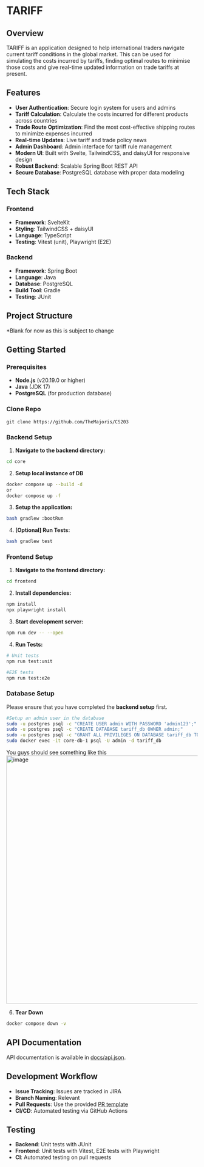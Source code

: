 # TARIFF

## Overview

TARIFF is an application designed to help international traders navigate current tariff conditions in the global market. This can be used for simulating the costs incurred by tariffs, finding optimal routes to minimise those costs and give real-time updated information on trade tariffs at present.

## Features

- **User Authentication**: Secure login system for users and admins
- **Tariff Calculation**: Calculate the costs incurred for different products across countries
- **Trade Route Optimization**: Find the most cost-effective shipping routes to minimize expenses incurred
- **Real-time Updates**: Live tariff and trade policy news
- **Admin Dashboard**: Admin interface for tariff rule management
- **Modern UI**: Built with Svelte, TailwindCSS, and daisyUI for responsive design
- **Robust Backend**: Scalable Spring Boot REST API
- **Secure Database**: PostgreSQL database with proper data modeling

## Tech Stack

### Frontend
- **Framework**: SvelteKit
- **Styling**: TailwindCSS + daisyUI
- **Language**: TypeScript
- **Testing**: Vitest (unit), Playwright (E2E)

### Backend
- **Framework**: Spring Boot
- **Language**: Java
- **Database**: PostgreSQL
- **Build Tool**: Gradle
- **Testing**: JUnit

## Project Structure

*Blank for now as this is subject to change

## Getting Started

### Prerequisites
- **Node.js** (v20.19.0 or higher)
- **Java** (JDK 17)
- **PostgreSQL** (for production database)

### **Clone Repo**
```
git clone https://github.com/TheMajoris/CS203 
```
### **Backend Setup**
1. **Navigate to the backend directory:**
```bash
cd core
```

2. **Setup local instance of DB**
```bash
docker compose up --build -d
or
docker compose up -f
```

3. **Setup the application:**
```bash
bash gradlew :bootRun
```

4. **[Optional] Run Tests:**
```bash
bash gradlew test
```

### **Frontend Setup**
1. **Navigate to the frontend directory:**
```bash
cd frontend
```

2. **Install dependencies:**
```bash
npm install
npx playwright install
```

3. **Start development server:**
```bash
npm run dev -- --open
```

4. **Run Tests:**
```bash
# Unit tests
npm run test:unit

#E2E tests
npm run test:e2e
```

### **Database Setup**
Please ensure that you have completed the **backend setup** first.

```bash
#Setup an admin user in the database
sudo -u postgres psql -c "CREATE USER admin WITH PASSWORD 'admin123';"
sudo -u postgres psql -c "CREATE DATABASE tariff_db OWNER admin;"
sudo -u postgres psql -c "GRANT ALL PRIVILEGES ON DATABASE tariff_db TO admin;"
sudo docker exec -it core-db-1 psql -U admin -d tariff_db
```
You guys should see something like this
<img width="800" height="651" alt="image" src="https://github.com/user-attachments/assets/aa80d9c1-1bbe-4ec6-9a17-ecbd176704db" />



6. **Tear Down**
```bash
docker compose down -v
```

## API Documentation

API documentation is available in [docs/api.json](docs/api.json).

## Development Workflow

- **Issue Tracking**: Issues are tracked in JIRA
- **Branch Naming**: Relevant 
- **Pull Requests**: Use the provided [PR template](.github/pull_request_template.md)
- **CI/CD**: Automated testing via GitHub Actions

## Testing

- **Backend**: Unit tests with JUnit
- **Frontend**: Unit tests with Vitest, E2E tests with Playwright
- **CI**: Automated testing on pull requests
